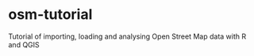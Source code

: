 osm-tutorial
============

Tutorial of importing, loading and analysing Open Street Map data with R and QGIS
